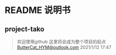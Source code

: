# README 说明书
## project-tako

> 欢迎使用github
> 这里将会成为整个项目的起点
> ButterCat_HYM@outlook.com 2021/1/12 17:47
